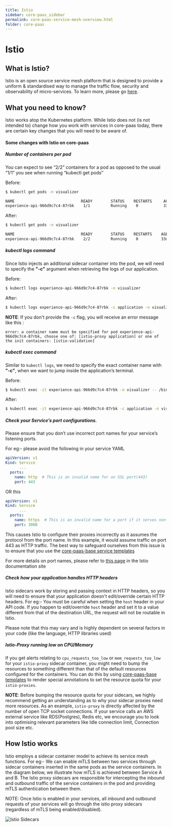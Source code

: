```yaml
---
title: Istio
sidebar: core-paas_sidebar
permalink: core-paas-service-mesh-overview.html
folder: core-paas
---
```

# Istio

## What is Istio?

Istio is an open source service mesh platform that is designed to provide a uniform & standardised way to manage
the traffic flow, security and observability of micro-services. To learn more, please go [here](https://istio.io/).

## What you need to know?

Istio works atop the Kubernetes platform. While Istio does not (is not intended to) change how you work with services in
core-paas today, there are certain key changes that you will need to be aware of.

#### Some changes with Istio on core-paas
##### Number of containers per pod

You can expect to see “2/2” containers for a pod as opposed to the usual “1/1” you see when running “kubectl get pods”

Before:
```bash
$ kubectl get pods -n visualizer

NAME                             READY        STATUS    RESTARTS     AGE
experience-api-966d9c7c4-87rbk    1/1         Running    0           33d
```
After:
```bash
$ kubectl get pods -n visualizer

NAME                             READY        STATUS    RESTARTS    AGE
experience-api-966d9c7c4-87rbk    2/2         Running    0          33d
```

##### kubectl logs command

Since Istio injects an additional sidecar container into the pod, we will need to specify the **"-c"** argument
when retrieving the logs of our application.

Before:
```bash
$ kubectl logs experience-api-966d9c7c4-87rbk -n visualizer
```
After:
```bash
$ kubectl logs experience-api-966d9c7c4-87rbk -c application -n visualizer
```

**NOTE**: If you don't provide the `-c` flag, you will receive an error message like this :
```
error: a container name must be specified for pod experience-api-966d9c7c4-87rbk, choose one of: [istio-proxy application] or one of the init containers: [istio-validation]
```

##### kubectl exec command

Similar to `kubectl logs`, we need to specify the exact container name with **"-c"**, when we want to jump inside the application’s terminal.

Before:
```bash
$ kubectl exec -it experience-api-966d9c7c4-87rbk -n visualizer -- /bin/bash
```

After:
```bash
$ kubectl exec -it experience-api-966d9c7c4-87rbk -c application -n visualizer -- /bin/bash
```

##### Check your Service’s port configurations.
Please ensure that you don’t use incorrect port names for your service’s listening ports.

For eg:- please avoid the following in your service YAML
```yaml
apiVersion: v1
Kind: Service
      ...
  ports:
    name: http  # This is an invalid name for an SSL port(443)
    port: 443
```
OR this
```yaml
apiVersion: v1
Kind: Service
      ...
  ports:
    name: https  # This is an invalid name for a port if it serves non-SSL traffic
    port: 3000
```

This causes Istio to configure their proxies incorrectly as it assumes the protocol from the port name.
In this example, it would assume traffic on port 443 as HTTP traffic. The best way to safeguard ourselves from this
issue is to ensure that you use the [core-paas-base service templates](https://github.com/mulesoft/core-paas-base/blob/master/helm/core-paas-base/templates/_service.tpl)

For more details on port names, please refer to [this page](https://istio.io/latest/docs/ops/configuration/traffic-management/protocol-selection/) in the Istio documentation site


##### Check how your application handles HTTP headers

 Istio sidecars work by storing and passing context in HTTP headers, so you will need to ensure that your application
 doesn't edit/override certain HTTP headers. For eg:- You must be careful when setting the `host` header in your API code.
 If you happen to edit/override `host` header and set it to a value different from that of the destination URL,
 the request will not be routable in Istio.

Please note that this may vary and is highly dependent on several factors in your code (like the language, HTTP libraries used)

##### Istio-Proxy running low on CPU/Memory

If you get alerts relating to `cpu_requests_too_low` or `mem_requests_too_low` for your `istio-proxy` sidecar container,
you might need to bump the resources to something different than that of the default resources configured for the containers.
You can do this by using [core-paas-base templates](https://github.com/mulesoft/core-paas-base#baseistioannotationsresources)
to render special annotations to set the resource quota for your `istio-proxies`.

**NOTE**: Before bumping the resource quota for your sidecars, we highly recommend getting an understanding as to why your
sidecar proxies need more resources. As an example, `istio-proxy` is directly affected by the number of open TCP socket
connections. If your service calls an AWS external service like RDS(Postgres), Redis etc, we encourage you to look into
optimising relevant parameters like Idle connection limit, Connection pool size etc.

## How Istio works

Istio employs a sidecar container model to achieve its service mesh functions. For eg:- We can enable mTLS between two services
through sidecar containers inserted in the same pods as the service containers.  In the diagram below, we illustrate how
mTLS is achieved between Service A and B. The Istio proxy sidecars are responsible  for intercepting the inbound and
outbound traffic of the service containers in the pod and providing mTLS authentication between them.

NOTE: Once Istio is enabled in your services, all inbound and outbound requests of your services will go through the istio proxy sidecars (regardless of mTLS being enabled/disabled).

![Istio Sidecars](../images/istio-sidecar.png)
